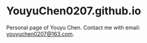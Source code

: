 # YouyuChen0207.github.io
Personal page of Youyu Chen.
Contact me with email: youyuchen0207@163.com.
